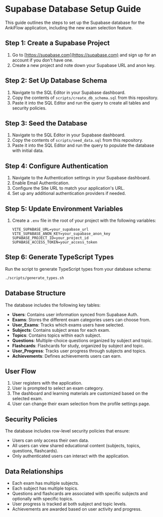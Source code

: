 # Supabase Database Setup Guide

This guide outlines the steps to set up the Supabase database for the AnkiFlow application, including the new exam selection feature.

## Step 1: Create a Supabase Project

1. Go to [https://supabase.com](https://supabase.com) and sign up for an account if you don't have one.
2. Create a new project and note down your Supabase URL and anon key.

## Step 2: Set Up Database Schema

1. Navigate to the SQL Editor in your Supabase dashboard.
2. Copy the contents of `scripts/create_db_schema.sql` from this repository.
3. Paste it into the SQL Editor and run the query to create all tables and security policies.

## Step 3: Seed the Database

1. Navigate to the SQL Editor in your Supabase dashboard.
2. Copy the contents of `scripts/seed_data.sql` from this repository.
3. Paste it into the SQL Editor and run the query to populate the database with initial data.

## Step 4: Configure Authentication

1. Navigate to the Authentication settings in your Supabase dashboard.
2. Enable Email Authentication.
3. Configure the Site URL to match your application's URL.
4. Set up any additional authentication providers if needed.

## Step 5: Update Environment Variables

1. Create a `.env` file in the root of your project with the following variables:
   ```
   VITE_SUPABASE_URL=your_supabase_url
   VITE_SUPABASE_ANON_KEY=your_supabase_anon_key
   SUPABASE_PROJECT_ID=your_project_id
   SUPABASE_ACCESS_TOKEN=your_access_token
   ```

## Step 6: Generate TypeScript Types

Run the script to generate TypeScript types from your database schema:

```bash
./scripts/generate_types.sh
```

## Database Structure

The database includes the following key tables:

- **Users**: Contains user information synced from Supabase Auth.
- **Exams**: Stores the different exam categories users can choose from.
- **User_Exams**: Tracks which exams users have selected.
- **Subjects**: Contains subject areas for each exam.
- **Topics**: Contains topics within each subject.
- **Questions**: Multiple-choice questions organized by subject and topic.
- **Flashcards**: Flashcards for study, organized by subject and topic.
- **User_Progress**: Tracks user progress through subjects and topics.
- **Achievements**: Defines achievements users can earn.

## User Flow

1. User registers with the application.
2. User is prompted to select an exam category.
3. The dashboard and learning materials are customized based on the selected exam.
4. User can change their exam selection from the profile settings page.

## Security Policies

The database includes row-level security policies that ensure:

- Users can only access their own data.
- All users can view shared educational content (subjects, topics, questions, flashcards).
- Only authenticated users can interact with the application.

## Data Relationships

- Each exam has multiple subjects.
- Each subject has multiple topics.
- Questions and flashcards are associated with specific subjects and optionally with specific topics.
- User progress is tracked at both subject and topic levels.
- Achievements are awarded based on user activity and progress. 